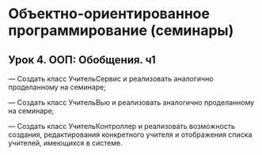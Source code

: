 # Объектно-ориентированное программирование (семинары)
##  Урок 4. ООП: Обобщения. ч1
— Создать класс УчительСервис и реализовать аналогично проделанному на семинаре;

— Создать класс УчительВью и реализовать аналогично проделанному на семинаре;

— Создать класс УчительКонтроллер и реализовать возможность создания, 
редактирования конкретного учителя и отображения списка учителей, имеющихся в системе.